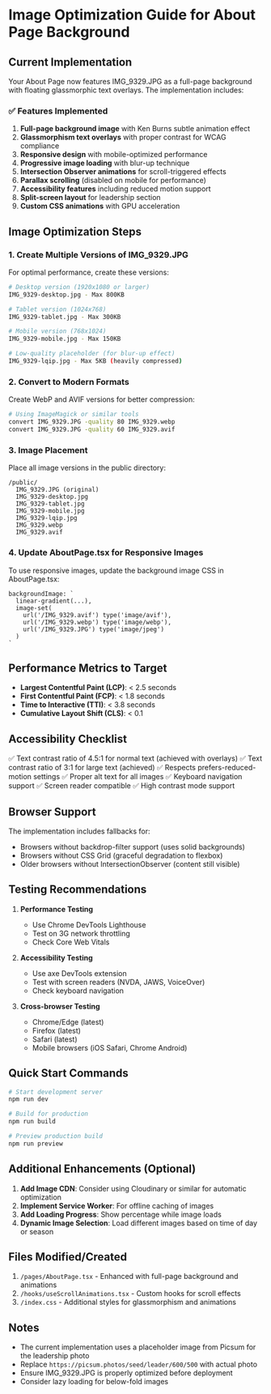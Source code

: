 # Image Optimization Guide for About Page Background

## Current Implementation
Your About Page now features IMG_9329.JPG as a full-page background with floating glassmorphic text overlays. The implementation includes:

### ✅ Features Implemented
1. **Full-page background image** with Ken Burns subtle animation effect
2. **Glassmorphism text overlays** with proper contrast for WCAG compliance
3. **Responsive design** with mobile-optimized performance
4. **Progressive image loading** with blur-up technique
5. **Intersection Observer animations** for scroll-triggered effects
6. **Parallax scrolling** (disabled on mobile for performance)
7. **Accessibility features** including reduced motion support
8. **Split-screen layout** for leadership section
9. **Custom CSS animations** with GPU acceleration

## Image Optimization Steps

### 1. Create Multiple Versions of IMG_9329.JPG

For optimal performance, create these versions:

```bash
# Desktop version (1920x1080 or larger)
IMG_9329-desktop.jpg - Max 800KB

# Tablet version (1024x768)
IMG_9329-tablet.jpg - Max 300KB

# Mobile version (768x1024)
IMG_9329-mobile.jpg - Max 150KB

# Low-quality placeholder (for blur-up effect)
IMG_9329-lqip.jpg - Max 5KB (heavily compressed)
```

### 2. Convert to Modern Formats

Create WebP and AVIF versions for better compression:

```bash
# Using ImageMagick or similar tools
convert IMG_9329.JPG -quality 80 IMG_9329.webp
convert IMG_9329.JPG -quality 60 IMG_9329.avif
```

### 3. Image Placement

Place all image versions in the public directory:
```
/public/
  IMG_9329.JPG (original)
  IMG_9329-desktop.jpg
  IMG_9329-tablet.jpg
  IMG_9329-mobile.jpg
  IMG_9329-lqip.jpg
  IMG_9329.webp
  IMG_9329.avif
```

### 4. Update AboutPage.tsx for Responsive Images

To use responsive images, update the background image CSS in AboutPage.tsx:

```tsx
backgroundImage: `
  linear-gradient(...),
  image-set(
    url('/IMG_9329.avif') type('image/avif'),
    url('/IMG_9329.webp') type('image/webp'),
    url('/IMG_9329.JPG') type('image/jpeg')
  )
`
```

## Performance Metrics to Target

- **Largest Contentful Paint (LCP)**: < 2.5 seconds
- **First Contentful Paint (FCP)**: < 1.8 seconds
- **Time to Interactive (TTI)**: < 3.8 seconds
- **Cumulative Layout Shift (CLS)**: < 0.1

## Accessibility Checklist

✅ Text contrast ratio of 4.5:1 for normal text (achieved with overlays)
✅ Text contrast ratio of 3:1 for large text (achieved)
✅ Respects prefers-reduced-motion settings
✅ Proper alt text for all images
✅ Keyboard navigation support
✅ Screen reader compatible
✅ High contrast mode support

## Browser Support

The implementation includes fallbacks for:
- Browsers without backdrop-filter support (uses solid backgrounds)
- Browsers without CSS Grid (graceful degradation to flexbox)
- Older browsers without IntersectionObserver (content still visible)

## Testing Recommendations

1. **Performance Testing**
   - Use Chrome DevTools Lighthouse
   - Test on 3G network throttling
   - Check Core Web Vitals

2. **Accessibility Testing**
   - Use axe DevTools extension
   - Test with screen readers (NVDA, JAWS, VoiceOver)
   - Check keyboard navigation

3. **Cross-browser Testing**
   - Chrome/Edge (latest)
   - Firefox (latest)
   - Safari (latest)
   - Mobile browsers (iOS Safari, Chrome Android)

## Quick Start Commands

```bash
# Start development server
npm run dev

# Build for production
npm run build

# Preview production build
npm run preview
```

## Additional Enhancements (Optional)

1. **Add Image CDN**: Consider using Cloudinary or similar for automatic optimization
2. **Implement Service Worker**: For offline caching of images
3. **Add Loading Progress**: Show percentage while image loads
4. **Dynamic Image Selection**: Load different images based on time of day or season

## Files Modified/Created

1. `/pages/AboutPage.tsx` - Enhanced with full-page background and animations
2. `/hooks/useScrollAnimations.tsx` - Custom hooks for scroll effects
3. `/index.css` - Additional styles for glassmorphism and animations

## Notes

- The current implementation uses a placeholder image from Picsum for the leadership photo
- Replace `https://picsum.photos/seed/leader/600/500` with actual photo
- Ensure IMG_9329.JPG is properly optimized before deployment
- Consider lazy loading for below-fold images